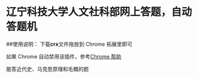 辽宁科技大学人文社科部网上答题，自动答题机
==========

##使用说明：
下载**crx**文件拖放到 Chrome 拓展里即可

如果 Chrome 自动禁用该插件，参考[Chrome 帮助](https://support.google.com/chrome/answer/2811969?p=ui_remove_non_cws_extensions&rd=1 "Chrome 停用的扩展程序")

能答近代史、马克思原理和毛概的题
